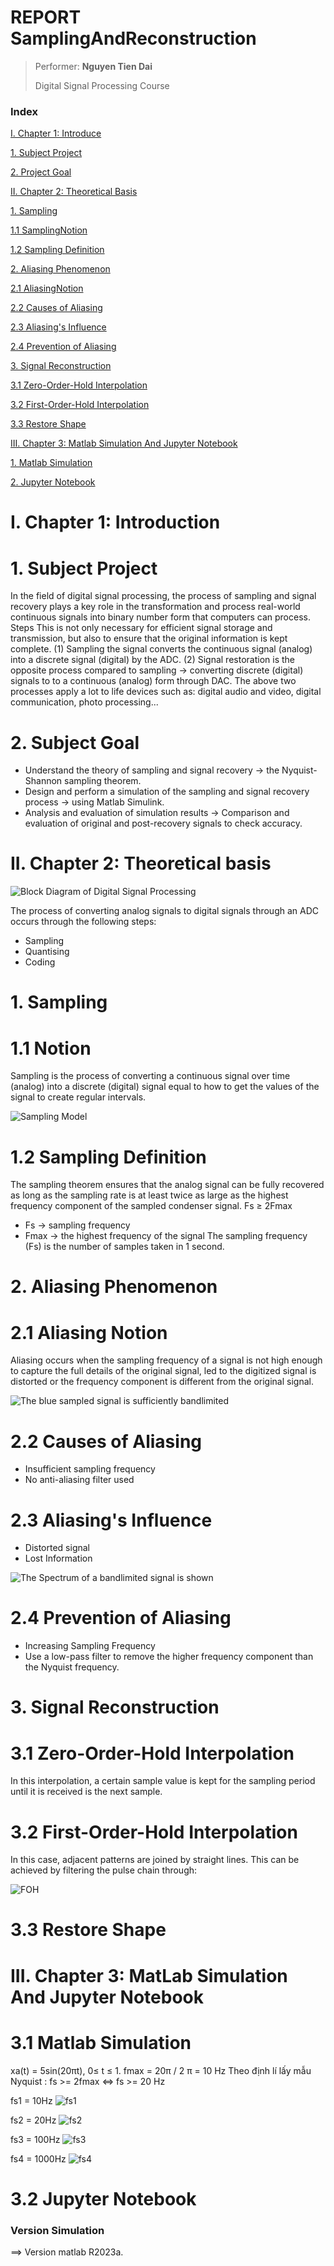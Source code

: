 # REPORT SamplingAndReconstruction

>
> Performer: **Nguyen Tien Dai**
>
> Digital Signal Processing Course

### Index
[I. Chapter 1: Introduce](#I)

[1. Subject Project](#DoAnMonHoc)

[2. Project Goal](#MucTieuDoAn)

[II. Chapter 2: Theoretical Basis](#II)

[1. Sampling](#LayMau)

[1.1 SamplingNotion](#KhaiNiemLayMau)

[1.2 Sampling Definition](#DinhNghiaLayMauNquist-Shannon)

[2. Aliasing Phenomenon](#ChongLanPho)

[2.1 AliasingNotion](#KhaiNiemAliasing)

[2.2 Causes of Aliasing](#NguyenNhan)

[2.3 Aliasing's Influence](#AnhHuong)

[2.4 Prevention of Aliasing](#NganChan)

[3. Signal Reconstruction](#KhoiPhucTinHieu)

[3.1 Zero-Order-Hold Interpolation](#ZOH)

[3.2 First-Order-Hold Interpolation](#FOH)

[3.3 Restore Shape](#KhoiPhucHinhDang)

[III. Chapter 3: Matlab Simulation And Jupyter Notebook](#III)

[1. Matlab Simulation](#3.1)

[2. Jupyter Notebook](#3.2)


<a name = "I"></a>
# I. Chapter 1: Introduction
<a name = "DoAnMonHoc"></a>
# 1. Subject Project
In the field of digital signal processing, the process of sampling and signal recovery plays a key role in the transformation and process real-world continuous signals into binary number form that
computers can process. Steps This is not only necessary for efficient signal storage and transmission, but also to ensure that the original information is kept complete. (1) Sampling the signal converts
the continuous signal (analog) into a discrete signal (digital) by the ADC. (2) Signal restoration is the opposite process compared to sampling → converting discrete (digital) signals to to a continuous
(analog) form through DAC. The above two processes apply a lot to life devices such as: digital audio and video, digital communication, photo processing...
<a name = "MucTieuDoAn"></a>
# 2. Subject Goal
- Understand the theory of sampling and signal recovery → the Nyquist-Shannon sampling theorem. 
- Design and perform a simulation of the sampling and signal recovery process → using Matlab Simulink. 
- Analysis and evaluation of simulation results → Comparison and evaluation of original and post-recovery signals to check accuracy.

<a name = "II"></a>
# II. Chapter 2: Theoretical basis

![Block Diagram of Digital Signal Processing](https://scontent.fsgn5-14.fna.fbcdn.net/v/t1.15752-9/453478053_1674141270076645_1036128724949355575_n.png?_nc_cat=101&ccb=1-7&_nc_sid=9f807c&_nc_ohc=6v4MoBsVOrcQ7kNvgFFOcOg&_nc_ht=scontent.fsgn5-14.fna&oh=03_Q7cD1QFWGIGiYPagQZruFhzvu8rdLe2lCQg732siyTmM7B8wrQ&oe=66E37D50)

The process of converting analog signals to digital signals through an ADC occurs through the following steps:
* Sampling
* Quantising
* Coding
<a name = "LayMau"></a>
# 1. Sampling
<a name = "KhaiNiemLayMau"></a>
# 1.1 Notion
Sampling is the process of converting a continuous signal over time (analog) into a discrete (digital) signal equal to how to get the values of the signal to create regular intervals.

![Sampling Model](https://scontent.fsgn5-9.fna.fbcdn.net/v/t1.15752-9/451275682_2032207797182450_4486953403117443058_n.png?_nc_cat=102&ccb=1-7&_nc_sid=9f807c&_nc_ohc=UHzI8HHV-TsQ7kNvgH4-vSv&_nc_ht=scontent.fsgn5-9.fna&oh=03_Q7cD1QH4IZNyWteJ_pPhjPuifD7F1QhP3uRsWguo8G_wFYP6pw&oe=66E38E30)

<a name = "DinhNghiaLayMauNyquist-Shannon"></a>
# 1.2 Sampling Definition
The sampling theorem ensures that the analog signal can be fully recovered as long as the sampling rate is at least twice as large as the highest frequency component of the sampled condenser signal. 
Fs ≥ 2Fmax 
- Fs → sampling frequency 
- Fmax → the highest frequency of the signal
The sampling frequency (Fs) is the number of samples taken in 1 second.
<a name = "ChongLanPho"></a>
# 2. Aliasing Phenomenon
<a name = "KhaiNiemAliasing"></a>
# 2.1 Aliasing Notion
Aliasing occurs when the sampling frequency of a signal is not high enough to capture the full details of the original signal, led to the digitized signal is distorted or the frequency component is
different from the original signal.

![The blue sampled signal is sufficiently bandlimited](https://scontent.fsgn5-12.fna.fbcdn.net/v/t1.15752-9/453437143_1368164827437156_7541003032965069600_n.png?_nc_cat=103&ccb=1-7&_nc_sid=9f807c&_nc_ohc=PhGGR8TNwsEQ7kNvgG44gci&_nc_ht=scontent.fsgn5-12.fna&oh=03_Q7cD1QG1gtnMlFlgxVhcAwKBBkRbsnDJgqGnJUo4ouKPh-wDnw&oe=66E3A37B)

<a name = "NguyenNhan"></a>
# 2.2 Causes of Aliasing
- Insufficient sampling frequency 
- No anti-aliasing filter used
<a name = "AnhHuong"></a>
# 2.3 Aliasing's Influence
- Distorted signal 
- Lost Information

![The Spectrum of a bandlimited signal is shown ](https://scontent.fsgn5-12.fna.fbcdn.net/v/t1.15752-9/454518915_866825351467080_6988008537933445333_n.png?_nc_cat=103&ccb=1-7&_nc_sid=9f807c&_nc_ohc=gP8npTX8RNEQ7kNvgFQOcgb&_nc_ht=scontent.fsgn5-12.fna&oh=03_Q7cD1QHrAQq_QUOE58CeB9Omd9CYmBf00FWIWPZreGA5qUpb4Q&oe=66E38C84)

<a name = "NganChan"></a>
# 2.4 Prevention of Aliasing
- Increasing Sampling Frequency 
- Use a low-pass filter to remove the higher frequency component than the Nyquist frequency.
<a name = "KhoiPhucTinHieu"></a>
# 3. Signal Reconstruction
<a name = "ZOH"></a>
# 3.1 Zero-Order-Hold Interpolation 
In this interpolation, a certain sample value is kept for the sampling period until it is received is the next sample.
<a name = "FOH"></a>
# 3.2 First-Order-Hold Interpolation
In this case, adjacent patterns are joined by straight lines. This can be achieved by filtering the pulse chain through:

![FOH](https://wikimedia.org/api/rest_v1/media/math/render/svg/91bb77a01a1e00a62c741d1c6d3f6badefa90b71)

<a name = "KhoiPhucHinhDang"></a>
# 3.3 Restore Shape

<a name = "III"></a>
# III. Chapter 3: MatLab Simulation And Jupyter Notebook

<a name = "3.1"></a>
# 3.1 Matlab Simulation
xa(t) = 5sin(20πt), 0≤ t ≤ 1.
fmax = 20π / 2 π  =  10 Hz
Theo định lí lấy mẫu Nyquist :         fs  >=  2fmax     <=>  fs >= 20 Hz

fs1 = 10Hz
![fs1](https://scontent.fsgn5-12.fna.fbcdn.net/v/t1.15752-9/453894257_344440448740472_4327297731452027034_n.png?_nc_cat=103&ccb=1-7&_nc_sid=9f807c&_nc_ohc=wG_kXpQuwbQQ7kNvgGSpsVx&_nc_ht=scontent.fsgn5-12.fna&oh=03_Q7cD1QG6NvZfD5BB3CmBqJW7rEBwIjz41OR9Wt35XHJyv-9KIA&oe=66E37F75)

fs2 = 20Hz
![fs2](https://scontent.fsgn5-9.fna.fbcdn.net/v/t1.15752-9/451287050_867489188775021_7753376292108564047_n.png?_nc_cat=102&ccb=1-7&_nc_sid=9f807c&_nc_ohc=bMlLUA_ScqQQ7kNvgEzEdeC&_nc_ht=scontent.fsgn5-9.fna&oh=03_Q7cD1QHr7-T15YMoHuJQtKv87_NEuZxvbjufvpeCW-SNBvlNVQ&oe=66E389BB)

fs3 = 100Hz
![fs3](https://scontent.fsgn5-5.fna.fbcdn.net/v/t1.15752-9/454046915_1551737422367475_387842403031950355_n.png?_nc_cat=108&ccb=1-7&_nc_sid=9f807c&_nc_ohc=nssyMAVAjpMQ7kNvgEr7FDx&_nc_ht=scontent.fsgn5-5.fna&oh=03_Q7cD1QEgqtnkrfVoZ9n5HjYbf5L2plWL4yDJjJWUKf7YLsTUvw&oe=66E3AABB)

fs4 = 1000Hz
![fs4](https://scontent.fsgn5-15.fna.fbcdn.net/v/t1.15752-9/453286578_690733899924866_808984128270162934_n.png?_nc_cat=111&ccb=1-7&_nc_sid=9f807c&_nc_ohc=L6xa2_y3HQMQ7kNvgExRYl0&_nc_ht=scontent.fsgn5-15.fna&oh=03_Q7cD1QF183OY6E19_4RFBoJgFC3Wr9Da-Y0DwiRSjZAZSqD7Dw&oe=66E39DC3)


<a name = "3.2"></a>
# 3.2 Jupyter Notebook

### Version Simulation
==> Version matlab R2023a.
